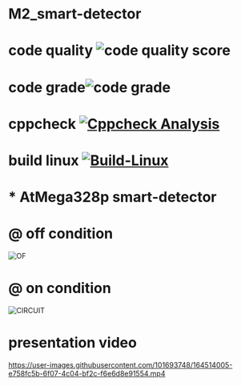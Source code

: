 # M2_smart-detector
# code quality ![code quality score](https://api.codiga.io/project/32870/score/svg)
# code grade![code grade](https://api.codiga.io/project/32870/status/svg)
# cppcheck [![Cppcheck Analysis](https://github.com/jana1213/M2_smart-detector/actions/workflows/cppcheck_analysis.yml/badge.svg)](https://github.com/jana1213/M2_smart-detector/actions/workflows/cppcheck_analysis.yml)
# build linux [![Build-Linux](https://github.com/jana1213/M2_Atmega328p_smart-detector/actions/workflows/built%20on%20linux.yml/badge.svg)](https://github.com/jana1213/M2_Atmega328p_smart-detector/actions/workflows/built%20on%20linux.yml)
# * AtMega328p smart-detector
# @ off condition
![OF](https://user-images.githubusercontent.com/101693748/164054453-2c518578-3da9-4c48-aeb8-c54af68b0c85.png)
# @ on condition
![CIRCUIT](https://user-images.githubusercontent.com/101693748/164054571-9741bf62-4b37-4b08-8198-7add3db3e9df.png)
# presentation video


https://user-images.githubusercontent.com/101693748/164514005-e758fc5b-6f07-4c04-bf2c-f6e6d8e91554.mp4




